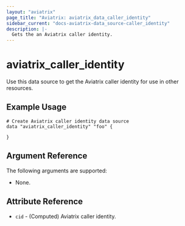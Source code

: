```yaml
---
layout: "aviatrix"
page_title: "Aviatrix: aviatrix_data_caller_identity"
sidebar_current: "docs-aviatrix-data_source-caller_identity"
description: |-
  Gets the an Aviatrix caller identity.
---
```


# aviatrix_caller_identity

Use this data source to get the Aviatrix caller identity for use in other resources.

## Example Usage

```hcl
# Create Aviatrix caller identity data source
data "aviatrix_caller_identity" "foo" {

}
```

## Argument Reference

The following arguments are supported:

* None.

## Attribute Reference

* `cid` - (Computed) Aviatrix caller identity.
